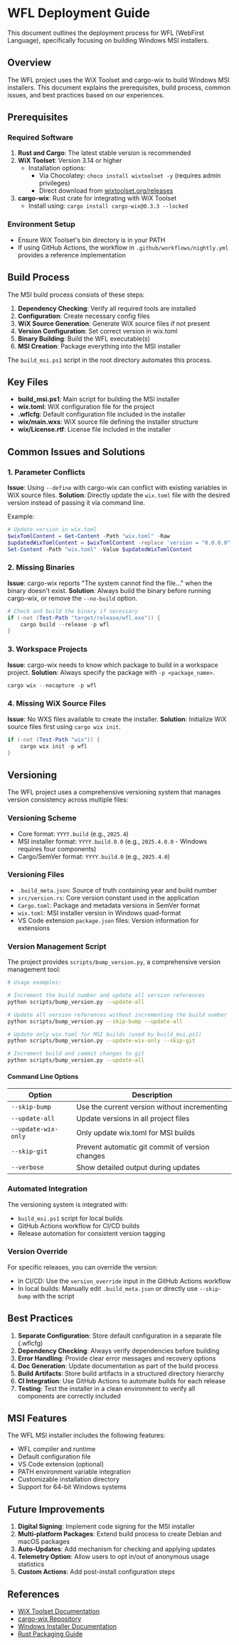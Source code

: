 # WFL Deployment Guide

This document outlines the deployment process for WFL (WebFirst Language), specifically focusing on building Windows MSI installers.

## Overview

The WFL project uses the WiX Toolset and cargo-wix to build Windows MSI installers. This document explains the prerequisites, build process, common issues, and best practices based on our experiences.

## Prerequisites

### Required Software

1. **Rust and Cargo**: The latest stable version is recommended
2. **WiX Toolset**: Version 3.14 or higher
   - Installation options:
     - Via Chocolatey: `choco install wixtoolset -y` (requires admin privileges)
     - Direct download from [wixtoolset.org/releases](https://wixtoolset.org/releases/)
3. **cargo-wix**: Rust crate for integrating with WiX Toolset
   - Install using: `cargo install cargo-wix@0.3.3 --locked`

### Environment Setup

- Ensure WiX Toolset's bin directory is in your PATH
- If using GitHub Actions, the workflow in `.github/workflows/nightly.yml` provides a reference implementation

## Build Process

The MSI build process consists of these steps:

1. **Dependency Checking**: Verify all required tools are installed
2. **Configuration**: Create necessary config files
3. **WiX Source Generation**: Generate WiX source files if not present
4. **Version Configuration**: Set correct version in wix.toml
5. **Binary Building**: Build the WFL executable(s)
6. **MSI Creation**: Package everything into the MSI installer

The `build_msi.ps1` script in the root directory automates this process.

## Key Files

- **build_msi.ps1**: Main script for building the MSI installer
- **wix.toml**: WiX configuration file for the project
- **.wflcfg**: Default configuration file included in the installer
- **wix/main.wxs**: WiX source file defining the installer structure
- **wix/License.rtf**: License file included in the installer

## Common Issues and Solutions

### 1. Parameter Conflicts

**Issue**: Using `--define` with cargo-wix can conflict with existing variables in WiX source files.
**Solution**: Directly update the `wix.toml` file with the desired version instead of passing it via command line.

Example:
```powershell
# Update version in wix.toml
$wixTomlContent = Get-Content -Path "wix.toml" -Raw
$updatedWixTomlContent = $wixTomlContent -replace 'version = "0.0.0.0"', 'version = "2025.4.0.0"'
Set-Content -Path "wix.toml" -Value $updatedWixTomlContent
```

### 2. Missing Binaries

**Issue**: cargo-wix reports "The system cannot find the file..." when the binary doesn't exist.
**Solution**: Always build the binary before running cargo-wix, or remove the `--no-build` option.

```powershell
# Check and build the binary if necessary
if (-not (Test-Path "target/release/wfl.exe")) {
    cargo build --release -p wfl
}
```

### 3. Workspace Projects

**Issue**: cargo-wix needs to know which package to build in a workspace project.
**Solution**: Always specify the package with `-p <package_name>`.

```powershell
cargo wix --nocapture -p wfl
```

### 4. Missing WiX Source Files

**Issue**: No WXS files available to create the installer.
**Solution**: Initialize WiX source files first using `cargo wix init`.

```powershell
if (-not (Test-Path "wix")) {
    cargo wix init -p wfl
}
```

## Versioning

The WFL project uses a comprehensive versioning system that manages version consistency across multiple files:

### Versioning Scheme

- Core format: `YYYY.build` (e.g., `2025.4`)
- MSI installer format: `YYYY.build.0.0` (e.g., `2025.4.0.0` - Windows requires four components)
- Cargo/SemVer format: `YYYY.build.0` (e.g., `2025.4.0`)

### Versioning Files

- `.build_meta.json`: Source of truth containing year and build number
- `src/version.rs`: Core version constant used in the application
- `Cargo.toml`: Package and metadata versions in SemVer format 
- `wix.toml`: MSI installer version in Windows quad-format
- VS Code extension `package.json` files: Version information for extensions

### Version Management Script

The project provides `scripts/bump_version.py`, a comprehensive version management tool:

```bash
# Usage examples:

# Increment the build number and update all version references
python scripts/bump_version.py --update-all

# Update all version references without incrementing the build number
python scripts/bump_version.py --skip-bump --update-all

# Update only wix.toml for MSI builds (used by build_msi.ps1)
python scripts/bump_version.py --update-wix-only --skip-git

# Increment build and commit changes to git
python scripts/bump_version.py --update-all
```

#### Command Line Options

| Option | Description |
|--------|-------------|
| `--skip-bump` | Use the current version without incrementing |
| `--update-all` | Update versions in all project files |
| `--update-wix-only` | Only update wix.toml for MSI builds |
| `--skip-git` | Prevent automatic git commit of version changes |
| `--verbose` | Show detailed output during updates |

### Automated Integration

The versioning system is integrated with:

- `build_msi.ps1` script for local builds
- GitHub Actions workflow for CI/CD builds
- Release automation for consistent version tagging

### Version Override

For specific releases, you can override the version:

- In CI/CD: Use the `version_override` input in the GitHub Actions workflow
- In local builds: Manually edit `.build_meta.json` or directly use `--skip-bump` with the script

## Best Practices

1. **Separate Configuration**: Store default configuration in a separate file (.wflcfg)
2. **Dependency Checking**: Always verify dependencies before building
3. **Error Handling**: Provide clear error messages and recovery options
4. **Doc Generation**: Update documentation as part of the build process
5. **Build Artifacts**: Store build artifacts in a structured directory hierarchy
6. **CI Integration**: Use GitHub Actions to automate builds for each release
7. **Testing**: Test the installer in a clean environment to verify all components are correctly included

## MSI Features

The WFL MSI installer includes the following features:

- WFL compiler and runtime
- Default configuration file
- VS Code extension (optional)
- PATH environment variable integration
- Customizable installation directory
- Support for 64-bit Windows systems

## Future Improvements

1. **Digital Signing**: Implement code signing for the MSI installer
2. **Multi-platform Packages**: Extend build process to create Debian and macOS packages
3. **Auto-Updates**: Add mechanism for checking and applying updates
4. **Telemetry Option**: Allow users to opt in/out of anonymous usage statistics
5. **Custom Actions**: Add post-install configuration steps

## References

- [WiX Toolset Documentation](https://wixtoolset.org/docs/)
- [cargo-wix Repository](https://github.com/volks73/cargo-wix)
- [Windows Installer Documentation](https://docs.microsoft.com/en-us/windows/desktop/msi/windows-installer-portal)
- [Rust Packaging Guide](https://doc.rust-lang.org/cargo/guide/creating-a-new-project.html)
